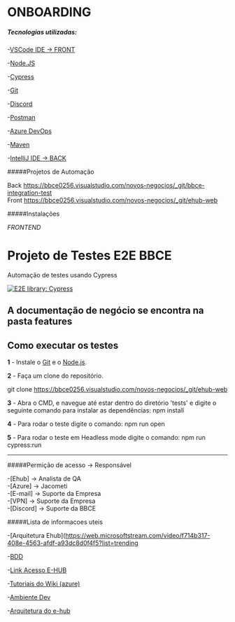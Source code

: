 <h1>ONBOARDING</h1>

##### Tecnologias utilizadas:


-[VSCode IDE -> FRONT](https://code.visualstudio.com/Download)			

-[Node.JS](https://nodejs.org/pt-br/download/)

-[Cypress](https://www.cypress.io/)

-[Git](git-scm.com)

-[Discord](https://discord.com/)			

-[Postman](https://www.postman.com/downloads/)		

-[Azure DevOps](https://bbce0256.visualstudio.com/)	

-[Maven](https://maven.apache.org/download.cgi)

-[IntelliJ IDE -> BACK](https://www.jetbrains.com/idea/download/other.html)

#####Projetos de Automação		

Back		https://bbce0256.visualstudio.com/novos-negocios/_git/bbce-integration-test		
Front		https://bbce0256.visualstudio.com/novos-negocios/_git/ehub-web		

#####Instalações

*FRONTEND*

# Projeto de Testes E2E BBCE 

Automação de testes usando Cypress

[![E2E library: Cypress](https://img.shields.io/badge/E2E%20Framework-Cypress-blue)](https://www.cypress.io/)

## A documentação de negócio se encontra na pasta features

## Como executar os testes

**1** - Instale o [Git](https://git-scm.com/download/) e o [Node.js](https://nodejs.org/en/download/).

**2** - Faça um clone do repositório.

git clone https://bbce0256.visualstudio.com/novos-negocios/_git/ehub-web

**3** - Abra o CMD, e navegue até estar dentro do diretório 'tests' e digite o seguinte comando para instalar as dependências:
npm install

  
**4** - Para rodar o teste digite o comando:
npm run open

**5** - Para rodar o teste em Headless mode digite o comando:
npm run cypress:run

------------------------------------------------------------------------------------------------------------------------------------------------------------


				
#####Permição de acesso -> Responsável		

-[Ehub]		-> Analista de QA		
-[Azure]	  -> Jacometi		
-[E-mail]	-> Suporte da Empresa		
-[VPN]		  -> Suporte da Empresa		
-[Discord]        -> Suporte da BBCE
				
#####Lista de informacoes uteis				

-[Arquitetura Ehub](https://web.microsoftstream.com/video/f714b317-408e-4563-afdf-a93dc8d0f4f5?list=trending		

-[BDD](https://bbce0256.visualstudio.com/novos-negocios/_wiki/wikis/E-HUB.wiki/17/BDD-e-hub)

-[Link Acesso E-HUB](https://ehub.qa.bbce.tech/)

-[Tutoriais do Wiki (azure)](https://bbce0256.visualstudio.com/novos-negocios/_wiki/wikis/E-HUB.wiki/424/Documentos-QA)

-[Ambiente Dev](https://ehub.dev.bbce.tech/)

-[Arquitetura do e-hub](https://web.microsoftstream.com/video/f714b317-408e-4563-afdf-a93dc8d0f4f5?list=trending)
